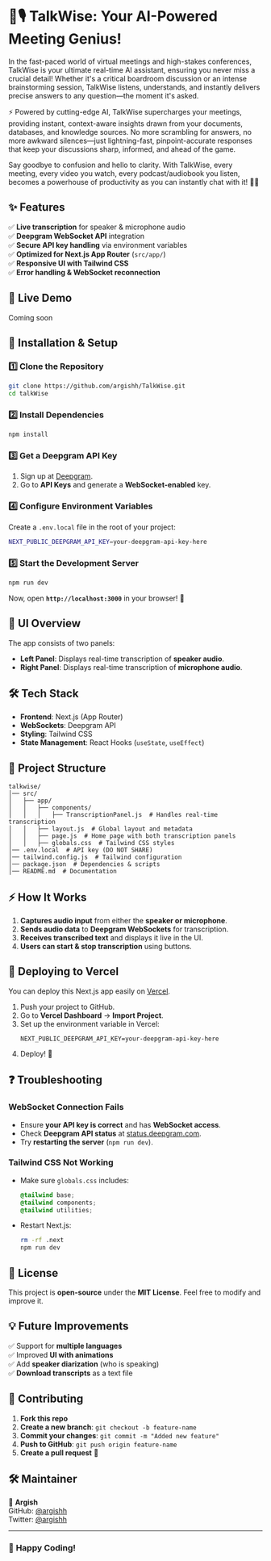 # 🤖🎙️ TalkWise: Your AI-Powered Meeting Genius! 

In the fast-paced world of virtual meetings and high-stakes conferences, TalkWise is your ultimate real-time AI assistant, ensuring you never miss a crucial detail! Whether it's a critical boardroom discussion or an intense brainstorming session, TalkWise listens, understands, and instantly delivers precise answers to any question—the moment it's asked.

⚡ Powered by cutting-edge AI, TalkWise supercharges your meetings, providing instant, context-aware insights drawn from your documents, databases, and knowledge sources. No more scrambling for answers, no more awkward silences—just lightning-fast, pinpoint-accurate responses that keep your discussions sharp, informed, and ahead of the game.

Say goodbye to confusion and hello to clarity. With TalkWise, every meeting, every video you watch, every podcast/audiobook you listen, becomes a powerhouse of productivity as you can instantly chat with it! 🚀🔥

## ✨ Features
✅ **Live transcription** for speaker & microphone audio  
✅ **Deepgram WebSocket API** integration  
✅ **Secure API key handling** via environment variables  
✅ **Optimized for Next.js App Router** (`src/app/`)  
✅ **Responsive UI with Tailwind CSS**  
✅ **Error handling & WebSocket reconnection**  


## 🚀 Live Demo
Coming soon


## 📌 Installation & Setup

### **1️⃣ Clone the Repository**
```bash
git clone https://github.com/argishh/TalkWise.git
cd talkWise
```

### **2️⃣ Install Dependencies**
```bash
npm install
```

### **3️⃣ Get a Deepgram API Key**
1. Sign up at [Deepgram](https://deepgram.com/).
2. Go to **API Keys** and generate a **WebSocket-enabled** key.

### **4️⃣ Configure Environment Variables**
Create a `.env.local` file in the root of your project:

```bash
NEXT_PUBLIC_DEEPGRAM_API_KEY=your-deepgram-api-key-here
```

### **5️⃣ Start the Development Server**
```bash
npm run dev
```

Now, open **`http://localhost:3000`** in your browser! 🚀


## 🎨 UI Overview
The app consists of two panels:
- **Left Panel**: Displays real-time transcription of **speaker audio**.
- **Right Panel**: Displays real-time transcription of **microphone audio**.


## 🛠️ Tech Stack
- **Frontend**: Next.js (App Router)
- **WebSockets**: Deepgram API
- **Styling**: Tailwind CSS
- **State Management**: React Hooks (`useState`, `useEffect`)


## 📂 Project Structure
```
talkwise/
│── src/
│   ├── app/
│   │   ├── components/
│   │   │   ├── TranscriptionPanel.js  # Handles real-time transcription
│   │   ├── layout.js  # Global layout and metadata
│   │   ├── page.js  # Home page with both transcription panels
│   │   ├── globals.css  # Tailwind CSS styles
│── .env.local  # API key (DO NOT SHARE)
│── tailwind.config.js  # Tailwind configuration
│── package.json  # Dependencies & scripts
│── README.md  # Documentation
```


## ⚡ How It Works
1. **Captures audio input** from either the **speaker or microphone**.
2. **Sends audio data** to **Deepgram WebSockets** for transcription.
3. **Receives transcribed text** and displays it live in the UI.
4. **Users can start & stop transcription** using buttons.


## 📌 Deploying to Vercel
You can deploy this Next.js app easily on [Vercel](https://vercel.com/).

1. Push your project to GitHub.
2. Go to **Vercel Dashboard** → **Import Project**.
3. Set up the environment variable in Vercel:
   ```
   NEXT_PUBLIC_DEEPGRAM_API_KEY=your-deepgram-api-key-here
   ```
4. Deploy! 🚀


## ❓ Troubleshooting
### **WebSocket Connection Fails**
- Ensure **your API key is correct** and has **WebSocket access**.
- Check **Deepgram API status** at [status.deepgram.com](https://status.deepgram.com/).
- Try **restarting the server** (`npm run dev`).

### **Tailwind CSS Not Working**
- Make sure `globals.css` includes:
  ```css
  @tailwind base;
  @tailwind components;
  @tailwind utilities;
  ```
- Restart Next.js:  
  ```bash
  rm -rf .next
  npm run dev
  ```


## 📜 License
This project is **open-source** under the **MIT License**. Feel free to modify and improve it.


## 💡 Future Improvements
✅ Support for **multiple languages**  
✅ Improved **UI with animations**  
✅ Add **speaker diarization** (who is speaking)  
✅ **Download transcripts** as a text file  


## 🤝 Contributing
1. **Fork this repo**
2. **Create a new branch**: `git checkout -b feature-name`
3. **Commit your changes**: `git commit -m "Added new feature"`
4. **Push to GitHub**: `git push origin feature-name`
5. **Create a pull request** 🎉


## 🛠️ Maintainer
👤 **Argish**  
GitHub: [@argishh](https://github.com/argishh)  
Twitter: [@argishh](https://twitter.com/argishh)  

---

### 💙 **Happy Coding!**

